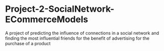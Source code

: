 # Project-2-SocialNetwork-ECommerceModels
A project of predicting the influence of connections in a social network and finding the most influential friends for the benefit of advertising for the purchase of a product
